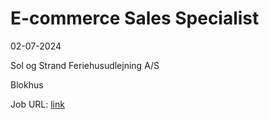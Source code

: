 # E-commerce Sales Specialist
02-07-2024

Sol og Strand Feriehusudlejning A/S

Blokhus

Job URL: [link](https://www.jobindex.dk/jobannonce/h1482891/e-commerce-sales-specialist)


